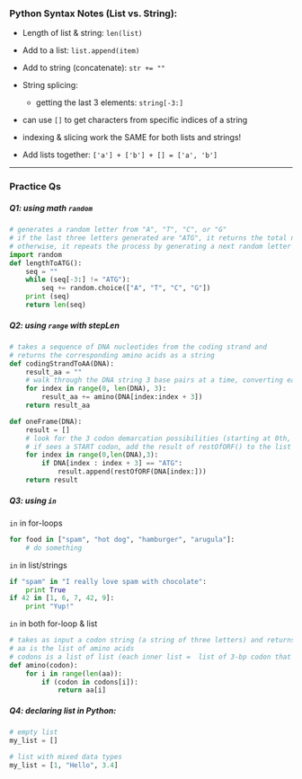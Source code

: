 ### Python Syntax Notes (List vs. String):
* Length of list & string: `len(list)`

* Add to a list: `list.append(item)`
* Add to string (concatenate): `str += ""`
* String splicing:
    * getting the last 3 elements: `string[-3:]`
* can use `[]` to get characters from specific indices of a string
* indexing & slicing work the SAME for both lists and strings!
* Add lists together: `['a'] + ['b'] + [] = ['a', 'b']`

---
### Practice Qs

##### Q1: using math `random`
```python
# generates a random letter from "A", "T", "C", or "G"
# if the last three letters generated are "ATG", it returns the total number of symbols that were generated
# otherwise, it repeats the process by generating a next random letter
import random
def lengthToATG():
    seq = ""
    while (seq[-3:] != "ATG"):
        seq += random.choice(["A", "T", "C", "G"])
    print (seq)
    return len(seq)
```

##### Q2: using `range` with stepLen
```python
# takes a sequence of DNA nucleotides from the coding strand and 
# returns the corresponding amino acids as a string
def codingStrandToAA(DNA):
    result_aa = ""
    # walk through the DNA string 3 base pairs at a time, converting each 3-bp to aa & add to result
    for index in range(0, len(DNA), 3):
        result_aa += amino(DNA[index:index + 3])
    return result_aa
```
```python
def oneFrame(DNA):
    result = []
    # look for the 3 codon demarcation possibilities (starting at 0th, 1st, 2rd positions)
    # if sees a START codon, add the result of restOfORF() to the list 
    for index in range(0,len(DNA),3):
        if DNA[index : index + 3] == "ATG":
            result.append(restOfORF(DNA[index:]))
    return result
```

##### Q3: using `in`
`in` in for-loops
```python
for food in ["spam", "hot dog", "hamburger", "arugula"]:
    # do something
```

`in` in list/strings
```python
if "spam" in "I really love spam with chocolate": 
    print True
if 42 in [1, 6, 7, 42, 9]: 
    print "Yup!"
```

`in` in both for-loop & list 
```python
# takes as input a codon string (a string of three letters) and returns the corresponding amino acid
# aa is the list of amino acids 
# codons is a list of list (each inner list =  list of 3-bp codon that represent the same aa)
def amino(codon):
    for i in range(len(aa)):
        if (codon in codons[i]):
            return aa[i]
```

##### Q4: declaring list in Python:
```python
# empty list
my_list = []

# list with mixed data types
my_list = [1, "Hello", 3.4]
```


